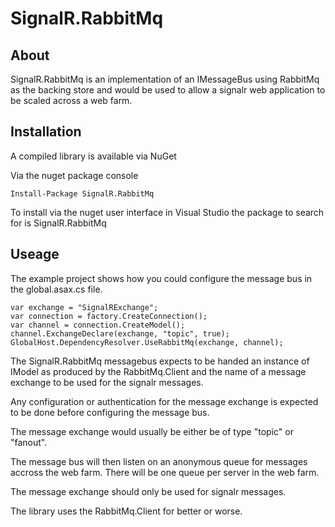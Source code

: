 SignalR.RabbitMq
================

About
-----
SignalR.RabbitMq is an implementation of an IMessageBus using RabbitMq as the backing store and would be used to allow a
signalr web application to be scaled across a web farm.

Installation
------------

A compiled library is available via NuGet

Via the nuget package console

```PS
Install-Package SignalR.RabbitMq
```

To install via the nuget user interface in Visual Studio the package to search for is SignalR.RabbitMq


Useage
------

The example project shows how you could configure the message bus in the global.asax.cs file.

```CSHARP
var exchange = "SignalRExchange";
var connection = factory.CreateConnection();
var channel = connection.CreateModel();
channel.ExchangeDeclare(exchange, "topic", true);
GlobalHost.DependencyResolver.UseRabbitMq(exchange, channel);
```

The SignalR.RabbitMq messagebus expects to be handed an instance of IModel as produced by the RabbitMq.Client and the name of a message exchange to be used for the signalr messages.

Any configuration or authentication for the message exchange is expected to be done before configuring the message bus.

The message exchange would usually be either be of type "topic" or "fanout". 

The message bus will then listen on an anonymous queue for messages accross the web farm. There will be one queue per server in the web farm.

The message exchange should only be used for signalr messages.

The library uses the RabbitMq.Client for better or worse.